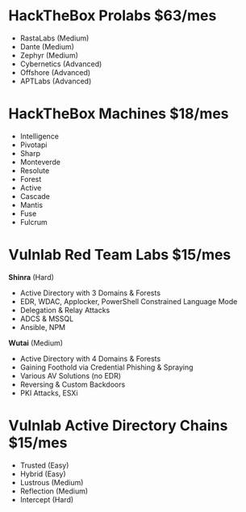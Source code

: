 # HackTheBox Prolabs $63/mes

- RastaLabs (Medium)
- Dante (Medium)
- Zephyr (Medium)
- Cybernetics (Advanced)
- Offshore (Advanced)
- APTLabs (Advanced)

# HackTheBox Machines $18/mes

- Intelligence
- Pivotapi
- Sharp
- Monteverde
- Resolute
- Forest
- Active
- Cascade
- Mantis
- Fuse
- Fulcrum

# Vulnlab Red Team Labs $15/mes

**Shinra** (Hard)

- Active Directory with 3 Domains & Forests
- EDR, WDAC, Applocker, PowerShell Constrained Language Mode
- Delegation & Relay Attacks
- ADCS & MSSQL
- Ansible, NPM

**Wutai** (Medium)

- Active Directory with 4 Domains & Forests
- Gaining Foothold via Credential Phishing & Spraying
- Various AV Solutions (no EDR)
- Reversing & Custom Backdoors
- PKI Attacks, ESXi

# Vulnlab Active Directory Chains $15/mes

- Trusted (Easy)
- Hybrid (Easy)
- Lustrous (Medium)
- Reflection (Medium)
- Intercept (Hard)

